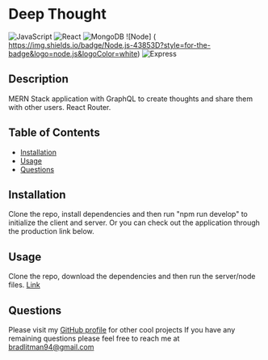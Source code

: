 # Deep Thought
![JavaScript](https://img.shields.io/badge/JavaScript-F7DF1E?style=for-the-badge&logo=javascript&logoColor=black) ![React](https://img.shields.io/badge/React-20232A?style=for-the-badge&logo=react&logoColor=61DAFB) ![MongoDB](https://img.shields.io/badge/MongoDB-4EA94B?style=for-the-badge&logo=mongodb&logoColor=whit) ![Node] (	https://img.shields.io/badge/Node.js-43853D?style=for-the-badge&logo=node.js&logoColor=white) ![Express](https://img.shields.io/badge/Express.js-404D59?style=for-the-badge)

## Description
MERN Stack application with GraphQL to create thoughts and share them with other users. React Router. 

## Table of Contents
* [Installation](#installation)
* [Usage](#usage)
* [Questions](#questions)


## Installation
Clone the repo, install dependencies and then run "npm run develop" to initialize the client and server. Or you can check out the application through the production link below. 

## Usage
Clone the repo, download the dependencies and then run the server/node files.
[Link](https://obscure-plains-12938.herokuapp.com/)


## Questions
Please visit my [GitHub profile](https://github.com/blitman12) for other cool projects
If you have any remaining questions please feel free to reach me at bradlitman94@gmail.com
